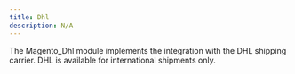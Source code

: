 ```yaml
---
title: Dhl
description: N/A
---
```


The Magento_Dhl module implements the integration with the DHL shipping carrier.
DHL is available for international shipments only.
